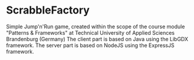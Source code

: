 # ScrabbleFactory
Simple Jump'n'Run game, created within the scope of the course module "Patterns &amp; Frameworks" at Technical University of Applied Sciences Brandenburg (Germany)  The client part is based on Java using the LibGDX framework. The server part is based on NodeJS using the ExpressJS framework.
